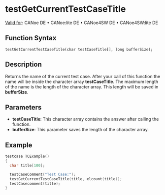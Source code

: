 # testGetCurrentTestCaseTitle

[Valid for](../../../Shared/FeatureAvailability.md): CANoe DE • CANoe:lite DE • CANoe4SW DE • CANoe4SW:lite DE

## Function Syntax

`testGetCurrentTestCaseTitle(char testCaseTitle[], long bufferSize);`

## Description

Returns the name of the current test case. After your call of this function the name will be inside the character array **testCaseTitle**. The maximum length of the name is the length of the character array. This length will be saved in **bufferSize**.

## Parameters

- **testCaseTitle**: This character array contains the answer after calling the function.
- **bufferSize**: This parameter saves the length of the character array.

## Example

```c
testcase TCExample()
{
  char title[100];

  testCaseComment("Test Case:");
  testGetCurrentTestCaseTitle(title, elcount(title));
  testCasecomment(title);
}
```
